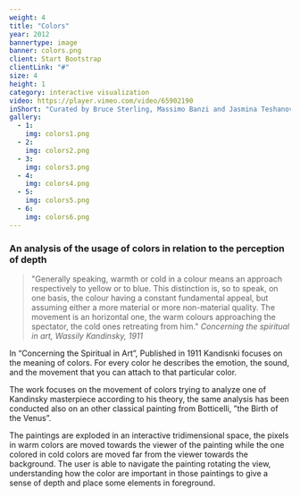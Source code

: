 ```yaml
---
weight: 4
title: "Colors"
year: 2012
bannertype: image
banner: colors.png
client: Start Bootstrap
clientLink: "#"
size: 4
height: 1
category: interactive visualization
video: https://player.vimeo.com/video/65902190
inShort: "Curated by Bruce Sterling, Massimo Banzi and Jasmina Teshanovich, ['Casa Jasmina'](http://casajasmina.arduino.cc) is an ongoing pilot project in the business space of domestic electronic networking, or, “the Internet of Things in the Home.” The goal was to integrate traditional Italian skills in furniture and interior design with emergent skills in Italian open-source electronics."
gallery:
  - 1:
    img: colors1.png
  - 2:
    img: colors2.png
  - 3:
    img: colors3.png
  - 4:
    img: colors4.png
  - 5:
    img: colors5.png
  - 6:
    img: colors6.png
---
```

### An analysis of the usage of colors in relation to the perception of depth

>"Generally speaking, warmth or cold in a colour means an approach respectively to yellow or to blue. This distinction is, so to speak, on one basis, the colour having a constant fundamental appeal, but assuming either a more material or more non-material quality. The movement is an horizontal one, the warm colours approaching the spectator, the cold ones retreating from him."
> <cite>Concerning the spiritual in art, Wassily Kandinsky, 1911</cite>



In “Concerning the Spiritual in Art”, Published in 1911 Kandisnki focuses on the meaning of colors. For every color he describes the emotion, the sound, and the movement that you can attach to that particular color.

The work focuses on the movement of colors trying to analyze one of Kandinsky masterpiece according to his theory, the same analysis has been conducted also on an other classical painting from Botticelli, ”the Birth of the Venus”.

The paintings are exploded in an interactive tridimensional space, the pixels in warm colors are moved towards the viewer of the painting while the one colored in cold colors are moved far from the viewer towards the background.
The user is able to navigate the painting rotating the view, understanding how the color are important in those paintings to give a sense of depth and place some elements in foreground.
